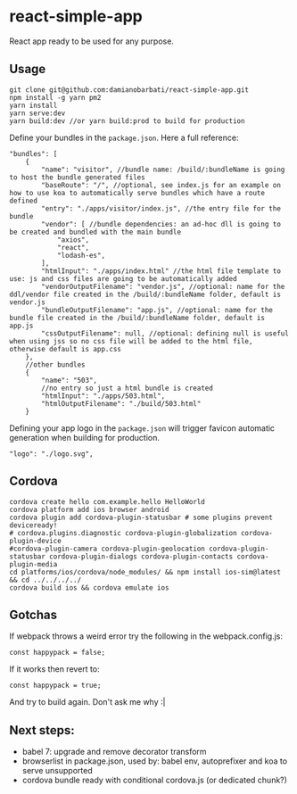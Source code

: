 # react-simple-app

React app ready to be used for any purpose.

## Usage
```
git clone git@github.com:damianobarbati/react-simple-app.git
npm install -g yarn pm2
yarn install
yarn serve:dev
yarn build:dev //or yarn build:prod to build for production
```

Define your bundles in the `package.json`.
Here a full reference:
```
"bundles": [
    {
        "name": "visitor", //bundle name: /build/:bundleName is going to host the bundle generated files
        "baseRoute": "/", //optional, see index.js for an example on how to use koa to automatically serve bundles which have a route defined
        "entry": "./apps/visitor/index.js", //the entry file for the bundle
        "vendor": [ //bundle dependencies: an ad-hoc dll is going to be created and bundled with the main bundle
            "axios",
            "react",
            "lodash-es",
        ],
        "htmlInput": "./apps/index.html" //the html file template to use: js and css files are going to be automatically added
        "vendorOutputFilename": "vendor.js", //optional: name for the ddl/vendor file created in the /build/:bundleName folder, default is vendor.js
        "bundleOutputFilename": "app.js", //optional: name for the bundle file created in the /build/:bundleName folder, default is app.js
        "cssOutputFilename": null, //optional: defining null is useful when using jss so no css file will be added to the html file, otherwise default is app.css
    },
    //other bundles
    {
        "name": "503",
        //no entry so just a html bundle is created
        "htmlInput": "./apps/503.html",
        "htmlOutputFilename": "./build/503.html"
    }
```

Defining your app logo in the `package.json` will trigger favicon automatic generation when building for production.
```
"logo": "./logo.svg",
```

## Cordova
```
cordova create hello com.example.hello HelloWorld
cordova platform add ios browser android
cordova plugin add cordova-plugin-statusbar # some plugins prevent deviceready!
# cordova.plugins.diagnostic cordova-plugin-globalization cordova-plugin-device
#cordova-plugin-camera cordova-plugin-geolocation cordova-plugin-statusbar cordova-plugin-dialogs cordova-plugin-contacts cordova-plugin-media
cd platforms/ios/cordova/node_modules/ && npm install ios-sim@latest && cd ../../../../
cordova build ios && cordova emulate ios
```

## Gotchas
If webpack throws a weird error try the following in the webpack.config.js:
```
const happypack = false;
```
If it works then revert to:
```
const happypack = true;
```
And try to build again.
Don't ask me why :|

## Next steps:
- babel 7: upgrade and remove decorator transform
- browserlist in package.json, used by: babel env, autoprefixer and koa to serve unsupported
- cordova bundle ready with conditional cordova.js (or dedicated chunk?)